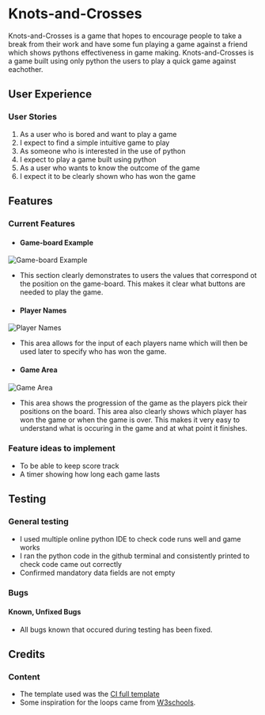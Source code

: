 # Knots-and-Crosses

Knots-and-Crosses is a game that hopes to encourage people to take a break from their work and have some fun playing a game against a friend which shows pythons effectiveness in game making. Knots-and-Crosses is a game built using only python the users to play a quick game against eachother.

## User Experience

### User Stories

1. As a user who is bored and want to play a game
2. I expect to find a simple intuitive game to play
3. As someone who is interested in the use of python
4. I expect to play a game built using python
5. As a user who wants to know the outcome of the game
6. I expect it to be clearly shown who has won the game

## Features

### Current Features

* #### Game-board Example

![Game-board Example]()
 * This section clearly demonstrates to users the values that correspond ot the position on the game-board. This makes it clear what buttons are needed to play the game.

* #### Player Names

![Player Names]()
* This area allows for the input of each players name which will then be used later to specify who has won the game.

* #### Game Area

![Game Area]()
* This area shows the progression of the game as the players pick their positions on the board. This area also clearly shows which player has won the game or when the game is over. This makes it very easy to understand what is occuring in the game and at what point it finishes.

### Feature ideas to implement

* To be able to keep score track
* A timer showing how long each game lasts


## Testing

### General testing

* I used multiple online python IDE to check code runs well and game works
* I ran the python code in the github terminal and consistently printed to check code came out correctly
* Confirmed mandatory data fields are not empty

### Bugs

#### Known, Unfixed Bugs

* All bugs known that occured during testing has been fixed.

## Credits

### Content

* The template used was the [CI full template](https://github.com/Code-Institute-Org/p3-template)
* Some inspiration for the loops came from [W3schools](https://www.w3schools.com/).
